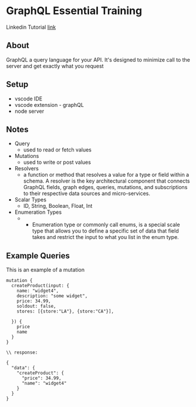 # GraphQL Essential Training

Linkedin Tutorial [link](https://www.linkedin.com/learning/graphql-essential-training-14933112)

## About
GraphQL a query language for your API. It's designed to minimize call to the server and get exactly what you request

## Setup
- vscode IDE
- vscode extension - graphQL 
- node server

## Notes
- Query
    - used to read or fetch values
- Mutations
    - used to write or post values
- Resolvers
    - a function or method that resolves a value for a type or field within a schema. A resolver is the key architectural component that connects GraphQL fields, graph edges, queries, mutations, and subscriptions to their respective data sources and micro-services.
- Scalar Types
    - ID, String, Boolean, Float, Int
- Enumeration Types
  - - Enumeration type or commonly call enums, is a special scale type that allows you to define a specific set of data that field takes and restrict the input to what you list in the enum type.

## Example Queries

This is an example of a mutation 
```
mutation {
  createProduct(input: {
    name: "widget4",
    description: "some widget",
    price: 34.99,
    soldout: false,
    stores: [{store:"LA"}, {store:"CA"}],
    
  }) {
    price
    name
  }
}

\\ response:

{
  "data": {
    "createProduct": {
      "price": 34.99,
      "name": "widget4"
    }
  }
}
```